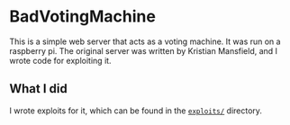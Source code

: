 # BadVotingMachine

This is a simple web server that acts as a voting machine. It was run on a
raspberry pi. The original server was written by Kristian Mansfield, and I
wrote code for exploiting it.

## What I did

I wrote exploits for it, which can be found in the
[`exploits/`](./exploits/README.md) directory.
